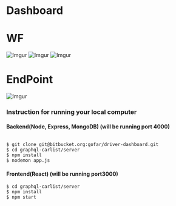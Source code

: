 # Dashboard


# WF
![Imgur](https://i.imgur.com/2A2sIS4.png)
![Imgur](https://i.imgur.com/aztX0hU.png)
![Imgur](https://i.imgur.com/qaJgfR1.png)

# EndPoint
![Imgur](https://i.imgur.com/tOtfKBy.png)



### Instruction for running your local computer

#### Backend(Node, Express, MongoDB) (will be running port 4000)
```

$ git clone git@bitbucket.org:gofar/driver-dashboard.git
$ cd graphql-carlist/server
$ npm install
$ nodemon app.js
```

#### Frontend(React) (will be running port3000)
```
$ cd graphql-carlist/server
$ npm install
$ npm start
```



